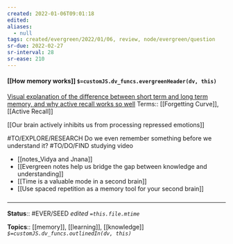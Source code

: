 ```yaml
---
created: 2022-01-06T09:01:18 
edited: 
aliases:
  - null
tags: created/evergreen/2022/01/06, review, node/evergreen/question
sr-due: 2022-02-27
sr-interval: 28
sr-ease: 210
---
```


#### [[How memory works]] `$=customJS.dv_funcs.evergreenHeader(dv, this)`

[Visual explanation of the difference between short term and long term memory, and why active recall works so well](https://where-is-calypso.notion.site/Spaced-Repetition-5477dbbbc83d49fe933d83b919215255)
Terms:: [[Forgetting Curve]], [[Active Recall]]

[[Our brain actively inhibits us from processing repressed emotions]]

#TO/EXPLORE/RESEARCH Do we even remember something before we understand it?
#TO/DO/FIND studying video
- [[notes_Vidya and Jnana]]
- [[Evergreen notes help us bridge the gap between knowledge and understanding]]
- [[Time is a valuable mode in a second brain]]
- [[Use spaced repetition as a memory tool for your second brain]]

### <hr class="footnote"/>

**Status**:: #EVER/SEED 
*edited `=this.file.mtime`*

**Topics**:: [[memory]], [[learning]], [[knowledge]]
*`$=customJS.dv_funcs.outlinedIn(dv, this)`*
